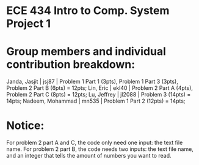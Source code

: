 # ECE 434 Intro to Comp. System Project 1

# Group members and individual contribution breakdown:
Janda, Jasjit     |  jsj87   |  Problem 1 Part 1 (3pts), Problem 1 Part 3 (3pts), Problem 2 Part B (6pts) = 12pts;
Lin, Eric         |  ekl40   |  Problem 2 Part A (4pts), Problem 2 Part C (8pts) = 12pts;
Lu, Jeffrey       |  jl2088  |  Problem 3 (14pts) = 14pts;
Nadeem, Mohammad  |  mn535   |  Problem 1 Part 2 (12pts) = 14pts;

# Notice:
For problem 2 part A and C, the code only need one input: the text file name.
For problem 2 part B, the code needs two inputs: the text file name, and an integer that tells the amount of numbers you want to read.
